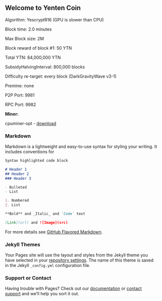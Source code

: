 ## Welcome to Yenten Coin

Algorithm: YescryptR16 (GPU is slower than CPU)

Block time: 2.0 minutes 

Max Block size: 2M 

Block reward of block #1: 50 YTN 

Total YTN: 84,000,000 YTN 

SubsidyHalvingInterval: 800,000 blocks 

Difficulty re-target: every block (DarkGravityWave v3-1) 

Premine: none 

P2P Port: 9981 

RPC Port: 9982

**Miner:**

cpuminer-opt - [download](https://github.com/JayDDee/cpuminer-opt/releases)

### Markdown

Markdown is a lightweight and easy-to-use syntax for styling your writing. It includes conventions for

```markdown
Syntax highlighted code block

# Header 1
## Header 2
### Header 3

- Bulleted
- List

1. Numbered
2. List

**Bold** and _Italic_ and `Code` text

[Link](url) and ![Image](src)
```

For more details see [GitHub Flavored Markdown](https://guides.github.com/features/mastering-markdown/).

### Jekyll Themes

Your Pages site will use the layout and styles from the Jekyll theme you have selected in your [repository settings](https://github.com/yentencoin/site/settings). The name of this theme is saved in the Jekyll `_config.yml` configuration file.

### Support or Contact

Having trouble with Pages? Check out our [documentation](https://help.github.com/categories/github-pages-basics/) or [contact support](https://github.com/contact) and we’ll help you sort it out.
